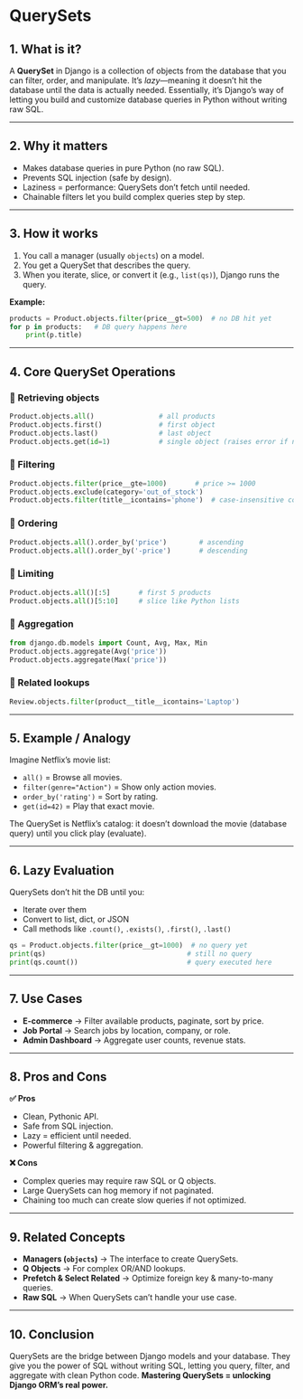 # QuerySets

## 1. What is it?

A **QuerySet** in Django is a collection of objects from the database that you can filter, order, and manipulate. It’s *lazy*—meaning it doesn’t hit the database until the data is actually needed. Essentially, it’s Django’s way of letting you build and customize database queries in Python without writing raw SQL.

---

## 2. Why it matters

- Makes database queries in pure Python (no raw SQL).
- Prevents SQL injection (safe by design).
- Laziness = performance: QuerySets don’t fetch until needed.
- Chainable filters let you build complex queries step by step.

---

## 3. How it works

1. You call a manager (usually `objects`) on a model.
2. You get a QuerySet that describes the query.
3. When you iterate, slice, or convert it (e.g., `list(qs)`), Django runs the query.

**Example:**

```python
products = Product.objects.filter(price__gt=500)  # no DB hit yet
for p in products:   # DB query happens here
    print(p.title)
```

---

## 4. Core QuerySet Operations

### 🔹 Retrieving objects

```python
Product.objects.all()                # all products
Product.objects.first()              # first object
Product.objects.last()               # last object
Product.objects.get(id=1)            # single object (raises error if not found)
```

### 🔹 Filtering

```python
Product.objects.filter(price__gte=1000)       # price >= 1000
Product.objects.exclude(category='out_of_stock')  
Product.objects.filter(title__icontains='phone')  # case-insensitive contains
```

### 🔹 Ordering

```python
Product.objects.all().order_by('price')        # ascending
Product.objects.all().order_by('-price')       # descending
```

### 🔹 Limiting

```python
Product.objects.all()[:5]       # first 5 products
Product.objects.all()[5:10]     # slice like Python lists
```

### 🔹 Aggregation

```python
from django.db.models import Count, Avg, Max, Min
Product.objects.aggregate(Avg('price'))
Product.objects.aggregate(Max('price'))
```

### 🔹 Related lookups

```python
Review.objects.filter(product__title__icontains='Laptop')
```

---

## 5. Example / Analogy

Imagine Netflix’s movie list:

- `all()` = Browse all movies.
- `filter(genre="Action")` = Show only action movies.
- `order_by('rating')` = Sort by rating.
- `get(id=42)` = Play that exact movie.

The QuerySet is Netflix’s catalog: it doesn’t download the movie (database query) until you click play (evaluate).

---

## 6. Lazy Evaluation

QuerySets don’t hit the DB until you:

- Iterate over them
- Convert to list, dict, or JSON
- Call methods like `.count()`, `.exists()`, `.first()`, `.last()`

```python
qs = Product.objects.filter(price__gt=1000)  # no query yet
print(qs)                                   # still no query
print(qs.count())                           # query executed here
```

---

## 7. Use Cases

- **E-commerce** → Filter available products, paginate, sort by price.
- **Job Portal** → Search jobs by location, company, or role.
- **Admin Dashboard** → Aggregate user counts, revenue stats.

---

## 8. Pros and Cons

**✅ Pros**
- Clean, Pythonic API.
- Safe from SQL injection.
- Lazy = efficient until needed.
- Powerful filtering & aggregation.

**❌ Cons**
- Complex queries may require raw SQL or Q objects.
- Large QuerySets can hog memory if not paginated.
- Chaining too much can create slow queries if not optimized.

---

## 9. Related Concepts

- **Managers (`objects`)** → The interface to create QuerySets.
- **Q Objects** → For complex OR/AND lookups.
- **Prefetch & Select Related** → Optimize foreign key & many-to-many queries.
- **Raw SQL** → When QuerySets can’t handle your use case.

---

## 10. Conclusion

QuerySets are the bridge between Django models and your database. They give you the power of SQL without writing SQL, letting you query, filter, and aggregate with clean Python code. **Mastering QuerySets = unlocking Django ORM’s real power.**
